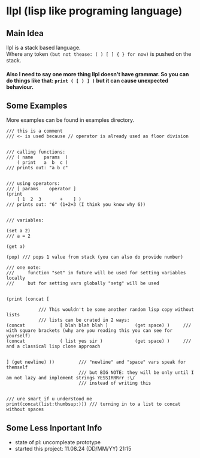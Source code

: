 # llpl (lisp like programing language)


## Main Idea
llpl is a stack based language. \
Where any token ```(but not thease: ( ) [ ] { } for now)``` is pushed on the stack.
#### Also I need to say one more thing llpl doesn't have grammar. So you can do things like that: ```print ( [ ) ] )``` but it can cause unexpected behaviour.

## Some Examples
More examples can be found in examples directory.
```
/// this is a comment
/// <- is used because // operator is already used as floor division


/// calling functions:
/// ( name    params  )
    ( print   a  b  c )
/// prints out: "a b c"


/// using operators:
/// [ params    operator ]
(print
    [ 1  2  3       +    ] )
/// prints out: "6" (1+2+3 (I think you know why 6))


/// variables:

(set a 2)
/// a = 2

(get a)

(pop) /// pops 1 value from stack (you can also do provide number)

/// one note:
///     function "set" in future will be used for setting variables locally
///     but for setting vars globally "setg" will be used


(print (concat [

            /// This wouldn't be some another random lisp copy without lists
            /// lists can be crated in 2 ways:
(concat             [ blah blah blah ]          (get space) )     /// with square brackets (why are you reading this you can see for yourself)
(concat             ( list yes sir )            (get space) )     /// and a classical lisp clone approach


] (get newline) ))         /// "newline" and "space" vars speak for themself
                           /// but BIG NOTE: they will be only until I am not lazy and implement strings YESSIRRRrr :\/
                           /// instead of writing this


/// ure smart if u understood me
print(concat(list:thumbsup:))) /// turning in to a list to concat without spaces
```

## Some Less Inportant Info
 - state of pl: uncompleate prototype
 - started this project: 11.08.24 (DD/MM/YY) 21:15
